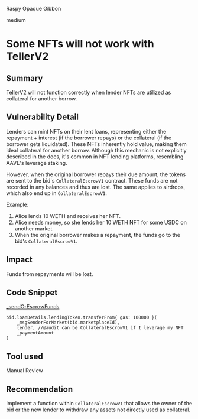 Raspy Opaque Gibbon

medium

# Some NFTs will not work with TellerV2

## Summary
TellerV2 will not function correctly when lender NFTs are utilized as collateral for another borrow.

## Vulnerability Detail
Lenders can mint NFTs on their lent loans, representing either the repayment + interest (if the borrower repays) or the collateral (if the borrower gets liquidated). These NFTs inherently hold value, making them ideal collateral for another borrow. Although this mechanic is not explicitly described in the docs, it's common in NFT lending platforms, resembling AAVE's leverage staking.

However, when the original borrower repays their due amount, the tokens are sent to the bid's `CollateralEscrowV1` contract. These funds are not recorded in any balances and thus are lost. The same applies to airdrops, which also end up in `CollateralEscrowV1`.

Example:
1. Alice lends 10 WETH and receives her NFT.
2. Alice needs money, so she lends her 10 WETH NFT for some USDC on another market.
3. When the original borrower makes a repayment, the funds go to the bid's `CollateralEscrowV1`.

## Impact
Funds from repayments will be lost.

## Code Snippet
[_sendOrEscrowFunds](https://github.com/sherlock-audit/2024-04-teller-finance/blob/main/teller-protocol-v2-audit-2024/packages/contracts/contracts/TellerV2.sol#L909-L916)
```solidity
bid.loanDetails.lendingToken.transferFrom{ gas: 100000 }(
    _msgSenderForMarket(bid.marketplaceId),
    lender, //@audit can be CollateralEscrowV1 if I leverage my NFT
    _paymentAmount
)
```

## Tool used
Manual Review

## Recommendation
Implement a function within `CollateralEscrowV1` that allows the owner of the bid or the new lender to withdraw any assets not directly used as collateral.